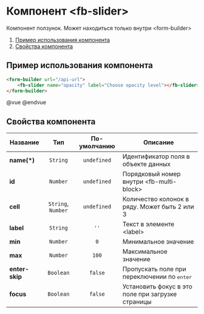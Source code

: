 # Компонент &lt;fb-slider&gt;

Компонент ползунок. Может находиться только внутри &lt;form-builder&gt;

1. [Пример использования компонента](#fbsl-example)
2. [Свойства компонента](#fbsl-options)


## <a name="fbsl-example"></a> Пример использования компонента

```html
<form-builder url="/api-url">
    <fb-slider name="opacity" label="Choose opacity level"></fb-slider>
</form-builder>
```
@vue
<form-builder url="/api-url">
    <fb-slider name="opacity" label="Choose opacity level"></fb-slider>
</form-builder>
@endvue


## <a name="fbsl-options"></a> Свойства компонента

| Название            | Тип                | По-умолчанию        | Описание                                          |
|---------------------|:------------------:|:-------------------:|---------------------------------------------------|
| **name(*)**         | `String`           | `undefined`         | Идентификатор поля в объекте данных               |
| **id**              | `Number`           | `undefined`         | Порядковый номер внутри &lt;fb-multi-block&gt;    |
| **cell**            | `String`, `Number` | `undefined`         | Количество колонок в ряду. Может быть 2 или 3     |
| **label**           | `String`           | `''`                | Текст в элементе &lt;label&gt;                    |
| **min**             | `Number`           | `0`                 | Минимальное значение                              |
| **max**             | `Number`           | `100`               | Максимальное значение                             |
| **enter-skip**      | `Boolean`          | `false`             | Пропускать поле при переключении по <kbd>enter</kbd> |
| **focus**           | `Boolean`          | `false`             | Установить фокус в это поле при загрузке страницы |
